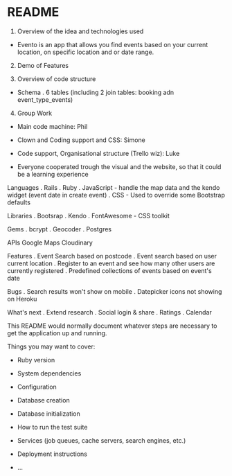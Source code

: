 # README
1. Overview of the idea and technologies used
  - Evento is an app that allows you find events based on your current location, on specific location and or date range.

2. Demo of Features

3. Overview of code structure
  - Schema
    . 6 tables (including 2 join tables: booking adn event_type_events)

4. Group Work
  - Main code machine: Phil
  - Clown and Coding support and CSS: Simone
  - Code support, Organisational structure (Trello wiz): Luke

  - Everyone cooperated trough the visual and the website, so that it could be a learning experience
  

Languages
. Rails
. Ruby
. JavaScript - handle the map data and the kendo widget (event date in create event)
. CSS - Used to override some Bootstrap defaults

Libraries
. Bootsrap
. Kendo
. FontAwesome - CSS toolkit

Gems
. bcrypt
. Geocoder
. Postgres

APIs
Google Maps
Cloudinary

Features
. Event Search based on postcode
. Event search based on user current location
. Register to an event and see how many other users are currently registered
. Predefined collections of events based on event's date

Bugs
. Search results won't show on mobile
. Datepicker icons not showing on Heroku

What's next
. Extend research
. Social login & share
. Ratings
. Calendar









This README would normally document whatever steps are necessary to get the
application up and running.

Things you may want to cover:

* Ruby version

* System dependencies

* Configuration

* Database creation

* Database initialization

* How to run the test suite

* Services (job queues, cache servers, search engines, etc.)

* Deployment instructions

* ...
